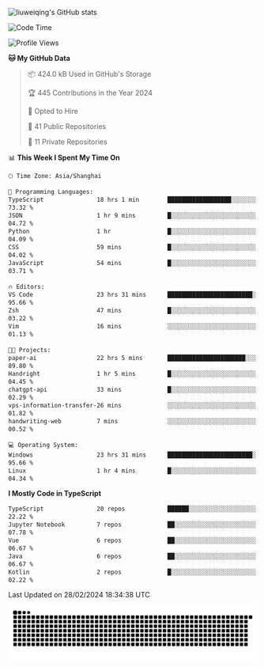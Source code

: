 ![liuweiqing's GitHub stats](https://github-readme-stats.vercel.app/api?username=14790897&show_icons=true&locale=cn&include_all_commits=true&count_private=true)

<!--START_SECTION:waka-->
![Code Time](http://img.shields.io/badge/Code%20Time-810%20hrs%2016%20mins-blue)

![Profile Views](http://img.shields.io/badge/Profile%20Views-2-blue)

**🐱 My GitHub Data** 

> 📦 424.0 kB Used in GitHub's Storage 
 > 
> 🏆 445 Contributions in the Year 2024
 > 
> 💼 Opted to Hire
 > 
> 📜 41 Public Repositories 
 > 
> 🔑 11 Private Repositories 
 > 
📊 **This Week I Spent My Time On** 

```text
🕑︎ Time Zone: Asia/Shanghai

💬 Programming Languages: 
TypeScript               18 hrs 1 min        ██████████████████░░░░░░░   73.32 % 
JSON                     1 hr 9 mins         █░░░░░░░░░░░░░░░░░░░░░░░░   04.72 % 
Python                   1 hr                █░░░░░░░░░░░░░░░░░░░░░░░░   04.09 % 
CSS                      59 mins             █░░░░░░░░░░░░░░░░░░░░░░░░   04.02 % 
JavaScript               54 mins             █░░░░░░░░░░░░░░░░░░░░░░░░   03.71 % 

🔥 Editors: 
VS Code                  23 hrs 31 mins      ████████████████████████░   95.66 % 
Zsh                      47 mins             █░░░░░░░░░░░░░░░░░░░░░░░░   03.22 % 
Vim                      16 mins             ░░░░░░░░░░░░░░░░░░░░░░░░░   01.13 % 

🐱‍💻 Projects: 
paper-ai                 22 hrs 5 mins       ██████████████████████░░░   89.80 % 
Handright                1 hr 5 mins         █░░░░░░░░░░░░░░░░░░░░░░░░   04.45 % 
chatgpt-api              33 mins             █░░░░░░░░░░░░░░░░░░░░░░░░   02.29 % 
vps-information-transfer-26 mins             ░░░░░░░░░░░░░░░░░░░░░░░░░   01.82 % 
handwriting-web          7 mins              ░░░░░░░░░░░░░░░░░░░░░░░░░   00.52 % 

💻 Operating System: 
Windows                  23 hrs 31 mins      ████████████████████████░   95.66 % 
Linux                    1 hr 4 mins         █░░░░░░░░░░░░░░░░░░░░░░░░   04.34 % 
```

**I Mostly Code in TypeScript** 

```text
TypeScript               20 repos            ██████░░░░░░░░░░░░░░░░░░░   22.22 % 
Jupyter Notebook         7 repos             ██░░░░░░░░░░░░░░░░░░░░░░░   07.78 % 
Vue                      6 repos             ██░░░░░░░░░░░░░░░░░░░░░░░   06.67 % 
Java                     6 repos             ██░░░░░░░░░░░░░░░░░░░░░░░   06.67 % 
Kotlin                   2 repos             █░░░░░░░░░░░░░░░░░░░░░░░░   02.22 % 
```




 Last Updated on 28/02/2024 18:34:38 UTC
<!--END_SECTION:waka-->

<picture>
  <source media="(prefers-color-scheme: dark)" srcset="https://raw.githubusercontent.com/14790897/14790897/output/github-contribution-grid-snake-dark.svg" />
  <source media="(prefers-color-scheme: light)" srcset="https://raw.githubusercontent.com/14790897/14790897/output/github-contribution-grid-snake.svg" />
  <img alt="github-snake" src="https://raw.githubusercontent.com/14790897/14790897/output/github-contribution-grid-snake.svg" />
</picture>
